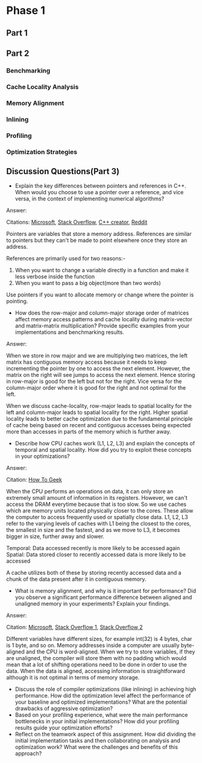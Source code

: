 # Phase 1

## Part 1



## Part 2

### Benchmarking

### Cache Locality Analysis

### Memory Alignment

### Inlining

### Profiling

### Optimization Strategies

## Discussion Questions(Part 3)
- Explain the key differences between pointers and references in C++. When would you choose to use a pointer over a reference, and vice versa, in the context of implementing numerical algorithms?

Answer:

Citations: [Microsoft](https://learn.microsoft.com/en-us/cpp/cpp/references-cpp?view=msvc-170),
[Stack Overflow](https://stackoverflow.com/questions/46969031/when-is-a-reference-variable-appropriate-and-why-can-you-explain-the-actual-syn),
[C++ creator](https://www.stroustrup.com/bs_faq2.html#pointers-and-references),
[Reddit](https://www.reddit.com/r/cpp/comments/ezwij0/when_to_use_a_reference_type_versus_a_pointer/)

Pointers are variables that store a memory address. References are similar to 
pointers but they can't be made to point elsewhere once they store an address.

References are primarily used for two reasons:-

1) When you want to change a variable directly in a function and make it 
less verbose inside the function
2) When you want to pass a big object(more than two words)

Use pointers if you want to allocate memory or change where the pointer is pointing.

- How does the row-major and column-major storage order of matrices affect memory access patterns and cache locality during matrix-vector and matrix-matrix multiplication? Provide specific examples from your implementations and benchmarking results.

Answer:

When we store in row major and we are multiplying two matrices, the left matrix 
has contiguous memory access because it needs to keep incrementing the pointer by one
to access the next element. However, the matrix on the right will see jumps
to access the next element. Hence storing in row-major is good for the left but not for
the right. Vice versa for the column-major order where it is good for the right
and not optimal for the left.

When we discuss cache-locality, row-major leads to spatial locality for the left
and column-major leads to spatial locality for the right. Higher spatial locality
leads to better cache optimization due to the fundamental principle of cache being
based on recent and contiguous accesses being expected more than accesses in parts of
the memory which is further away.

- Describe how CPU caches work (L1, L2, L3) and explain the concepts of temporal and spatial locality. How did you try to exploit these concepts in your optimizations?

Answer:

Citation: [How To Geek](https://www.howtogeek.com/891526/l1-vs-l2-vs-l3-cache/)

When the CPU performs an operations on data, it can only store an extremely small
amount of information in its registers. However, we can't access the DRAM everytime
because that is too slow. So we use caches which are memory units located
physically closer to the cores. These allow the computer to access frequently used or
spatially close data. L1, L2, L3 refer to the varying levels of caches with L1 being 
the closest to the cores, the smallest in size and the fastest, and as we move to L3,
it becomes bigger in size, further away and slower.

Temporal: Data accessed recently is more likely to be accessed again
Spatial: Data stored closer to recently accessed data is more likely to be accessed

A cache utilizes both of these by storing recently accessed data and a chunk of the
data present after it in contiguous memory.

- What is memory alignment, and why is it important for performance? Did you observe a significant performance difference between aligned and unaligned memory in your experiments? Explain your findings.

Answer:

Citation: [Microsoft](https://learn.microsoft.com/en-us/cpp/cpp/alignment-cpp-declarations?view=msvc-170),
[Stack Overflow 1](https://stackoverflow.com/questions/41719845/memory-alignment-in-c-c),
[Stack Overflow 2](https://softwareengineering.stackexchange.com/questions/328775/how-important-is-memory-alignment-does-it-still-matter)

Different variables have different sizes, for example int(32) is 4 bytes, char is 1 byte, and so on.
Memory addresses inside a computer are usually byte-aligned and the CPU is word-aligned.
When we try to store variables, if they are unaligned, the compiler will store them
with no padding which would mean that a lot of shifting operations need to be done in order to use the data.
When the data is aligned, accessing information is straightforward although it is not optimal
in terms of memory storage.

- Discuss the role of compiler optimizations (like inlining) in achieving high performance. How did the optimization level affect the performance of your baseline and optimized implementations? What are the potential drawbacks of aggressive optimization?
- Based on your profiling experience, what were the main performance bottlenecks in your initial implementations? How did your profiling results guide your optimization efforts?
- Reflect on the teamwork aspect of this assignment. How did dividing the initial implementation tasks and then collaborating on analysis and optimization work? What were the challenges and benefits of this approach?